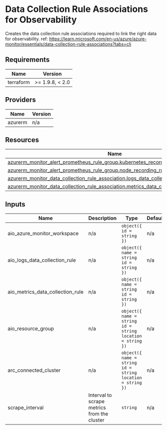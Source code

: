 <!-- BEGIN_TF_DOCS -->
<!-- markdown-table-prettify-ignore-start -->
# Data Collection Rule Associations for Observability

Creates the data collection rule associations required to link the right data for observability.
ref: <https://learn.microsoft.com/en-us/azure/azure-monitor/essentials/data-collection-rule-associations?tabs=cli>

## Requirements

| Name | Version |
|------|---------|
| terraform | >= 1.9.8, < 2.0 |

## Providers

| Name | Version |
|------|---------|
| azurerm | n/a |

## Resources

| Name | Type |
|------|------|
| [azurerm_monitor_alert_prometheus_rule_group.kubernetes_recording_rule](https://registry.terraform.io/providers/hashicorp/azurerm/latest/docs/resources/monitor_alert_prometheus_rule_group) | resource |
| [azurerm_monitor_alert_prometheus_rule_group.node_recording_rule](https://registry.terraform.io/providers/hashicorp/azurerm/latest/docs/resources/monitor_alert_prometheus_rule_group) | resource |
| [azurerm_monitor_data_collection_rule_association.logs_data_collection_rule_association](https://registry.terraform.io/providers/hashicorp/azurerm/latest/docs/resources/monitor_data_collection_rule_association) | resource |
| [azurerm_monitor_data_collection_rule_association.metrics_data_collection_rule_association](https://registry.terraform.io/providers/hashicorp/azurerm/latest/docs/resources/monitor_data_collection_rule_association) | resource |

## Inputs

| Name | Description | Type | Default | Required |
|------|-------------|------|---------|:--------:|
| aio\_azure\_monitor\_workspace | n/a | ```object({ id = string })``` | n/a | yes |
| aio\_logs\_data\_collection\_rule | n/a | ```object({ name = string id = string })``` | n/a | yes |
| aio\_metrics\_data\_collection\_rule | n/a | ```object({ name = string id = string })``` | n/a | yes |
| aio\_resource\_group | n/a | ```object({ name = string id = string location = string })``` | n/a | yes |
| arc\_connected\_cluster | n/a | ```object({ name = string id = string location = string })``` | n/a | yes |
| scrape\_interval | Interval to scrape metrics from the cluster | `string` | n/a | yes |
<!-- markdown-table-prettify-ignore-end -->
<!-- END_TF_DOCS -->
